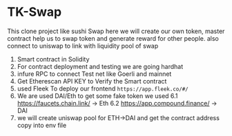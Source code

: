 # TK-Swap

This clone project like sushi Swap here we will create our own token, master contract help us to swap token and generate reward for other people. also connect to uniswap to link with liquidity pool of swap

1. Smart contract in Solidity
2. For contract deployment and testing we are going hardhat
3. infure RPC to connect Test net like Goerli and mainnet
4. Get Etherescan API KEY to Verify the Smart contract
5. used Fleek To deploy our frontend `https://app.fleek.co/#/`
6. We are used DAI/Eth to get some fake token we used
   6.1 https://faucets.chain.link/ -> Eth
   6.2 https://app.compound.finance/ -> DAI
7. we will create uniswap pool for ETH->DAI and get the contract address copy into env file
